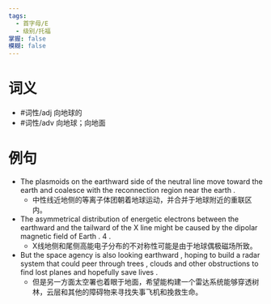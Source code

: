 ```yaml
---
tags:
  - 首字母/E
  - 级别/托福
掌握: false
模糊: false
---
```

# 词义
- #词性/adj  向地球的
- #词性/adv  向地球；向地面
# 例句
- The plasmoids on the earthward side of the neutral line move toward the earth and coalesce with the reconnection region near the earth .
	- 中性线近地侧的等离子体团朝着地球运动，并合并于地球附近的重联区内。
- The asymmetrical distribution of energetic electrons between the earthward and the tailward of the X line might be caused by the dipolar magnetic field of Earth . 4 .
	- X线地侧和尾侧高能电子分布的不对称性可能是由于地球偶极磁场所致。
- But the space agency is also looking earthward , hoping to build a radar system that could peer through trees , clouds and other obstructions to find lost planes and hopefully save lives .
	- 但是另一方面太空署也着眼于地面，希望能构建一个雷达系统能够穿透树林，云层和其他的障碍物来寻找失事飞机和挽救生命。

